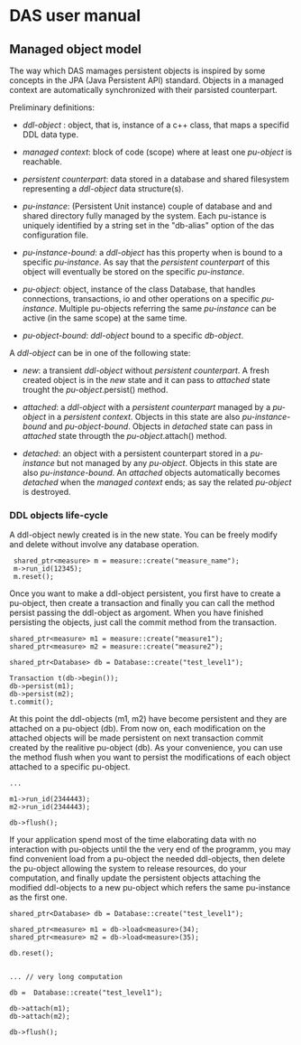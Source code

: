 DAS user manual
===============


Managed object model
--------------------

The way which DAS mamages persistent objects is inspired by some concepts in the JPA (Java Persistent
API) standard. Objects in a managed context are automatically synchronized with their parsisted
counterpart.

Preliminary definitions:

  + _ddl-object_ : object, that is, instance of a c++ class, that maps a specifid DDL data type. 
  
  + _managed context_: block of code (scope) where at least one _pu-object_ is reachable.

  + _persistent counterpart_: data stored in a database and shared filesystem representing
	  a _ddl-object_ data structure(s).
  
  + _pu-instance_: (Persistent Unit instance) couple of database and and shared directory fully managed
	  by the system. Each pu-istance is uniquely identified by a string set in the "db-alias" option
	  of the das configuration file.
  
  + _pu-instance-bound_: a _ddl-object_ has this property when is bound to a specific _pu-instance_.
	  As say that the _persistent counterpart_ of this object will eventually be stored on
	  the specific _pu-instance_.
  
  + _pu-object_: object, instance of the class Database, that handles connections, transactions, io
	  and other operations on a specific _pu-instance_.
	  Multiple pu-objects referring the same _pu-instance_ can be active (in the same scope) at
	  the same time.
  
  + _pu-object-bound_: _ddl-object_ bound to a specific _db-object_.
  
A _ddl-object_ can be in one of the following state:

  + _new_: a transient _ddl-object_ without _persistent counterpart_.
	  A fresh created object is in the _new_ state and it can pass to _attached_ state trought
	  the _pu-object_.persist() method.
	  
  + _attached_: a _ddl-object_ with a _persistent counterpart_ managed by a _pu-object_ in a 
	  _persistent context_. Objects in this state are also _pu-instance-bound_ and _pu-object-bound_.
	  Objects in _detached_ state can pass in _attached_ state througth
	  the _pu-object_.attach() method.
	  
  + _detached_: an object with a persistent counterpart stored in a _pu-instance_ but not managed
	  by any _pu-object_. Objects in this state are also _pu-instance-bound_.
	  An _attached_ objects automatically becomes _detached_ when the _managed context_ ends; as say 
	  the related _pu-object_ is destroyed.


### DDL objects life-cycle ###

A ddl-object newly created is in the new state. You can be freely modify and delete without involve
any database operation.

     shared_ptr<measure> m = measure::create("measure_name");
	 m->run_id(12345);
	 m.reset();

Once you want to make a ddl-object persistent, you first have to create a pu-object, then create a
transaction and finally you can call the method persist passing the ddl-object as argoment.
When you have finished persisting the objects, just call the commit method from the transaction.

	shared_ptr<measure> m1 = measure::create("measure1");
	shared_ptr<measure> m2 = measure::create("measure2");
	
    shared_ptr<Database> db = Database::create("test_level1");
	
	Transaction t(db->begin());
	db->persist(m1);
	db->persist(m2);
	t.commit();
	
At this point the ddl-objects (m1, m2) have become persistent and they are attached on a 
pu-object (db). From now on, each modification on the attached objects will be made persistent on next
transaction commit created by the realitive pu-object (db). As your convenience, you can use
the method flush when you want to persist the modifications of each object attached to a specific
pu-object.
    
    ...
	
    m1->run_id(2344443);
    m2->run_id(2344443);
	
	db->flush();
	
If your application spend most of the time elaborating data with no interaction with pu-objects until
the the very end of the programm, you may find convenient load from a pu-object the needed 
ddl-objects, then delete the pu-object allowing the system to release resources, do your 
computation, and finally update the persistent objects attaching the modified ddl-objects to a new
pu-object which refers the same pu-instance as the first one.

    shared_ptr<Database> db = Database::create("test_level1");
	
	shared_ptr<measure> m1 = db->load<measure>(34);
	shared_ptr<measure> m2 = db->load<measure>(35);
	
	db.reset();
	
	
	... // very long computation
	
	db =  Database::create("test_level1");
	
	db->attach(m1);
	db->attach(m2);
	
	db->flush();
	
	

